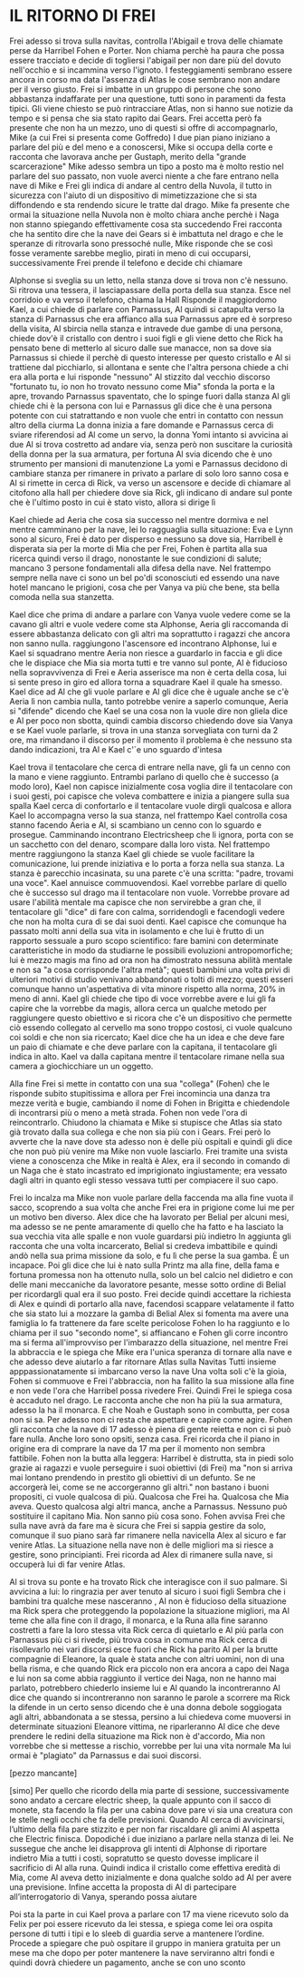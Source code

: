 # IL RITORNO DI FREI

Frei adesso si trova sulla navitas, controlla l'Abigail e trova delle chiamate perse da Harribel Fohen e Porter. Non chiama perchè ha paura che possa essere tracciato e decide di togliersi l'abigail per non dare più del dovuto nell'occhio e si incammina verso l'ignoto. I festeggiamenti sembrano essere ancora in corso ma data l'assenza di Atlas le cose sembrano non andare per il verso giusto. Frei si imbatte in un gruppo di persone che sono abbastanza indaffarate per una questione, tutti sono in paramenti da festa tipici. Gli viene chiesto se può rintracciare Atlas, non si hanno sue notizie da tempo e si pensa che sia stato rapito dai Gears.
Frei accetta però fa presente che non ha un mezzo, uno di questi si offre di accompagnarlo, Mike (a cui Frei si presenta come Goffredo)
I due pian piano iniziano a parlare del più e del meno e a conoscersi, Mike si occupa della corte e racconta che lavorava anche per Gustaph, merito della "grande scarcerazione"
Mike adesso sembra un tipo a posto ma è molto restio nel parlare del suo passato, non vuole averci niente a che fare
entrano nella nave di Mike e Frei gli indica di andare al centro della Nuvola, il tutto in sicurezza con l'aiuto di un dispositivo di mimetizzazione che si sta diffondendo e sta rendendo sicure le tratte dal drago. Mike fa presente che ormai la situazione nella Nuvola non è molto chiara anche perchè i Naga non stanno spiegando effettivamente cosa sta succedendo
Frei racconta che ha sentito dire che la nave dei Gears si è imbattuta nel drago e che le speranze di ritrovarla sono pressoché nulle, Mike risponde che se così fosse veramente sarebbe meglio, pirati in meno di cui occuparsi, successivamente Frei prende il telefono e decide chi chiamare

Alphonse si sveglia su un letto, nella stanza dove si trova non c'è nessuno. Si ritrova una tessera, il lasciapassare della porta della sua stanza.
Esce nel corridoio e va verso il telefono, chiama la Hall
Risponde il maggiordomo Kael, a cui chiede di parlare con Parnassus, Al quindi si catapulta verso la stanza di Parnassus che era affianco alla sua
Parnassus apre ed è sorpreso della visita, Al sbircia nella stanza e intravede due gambe di una persona, chiede dov'è il cristallo con dentro i suoi figli e gli viene detto che Rick ha pensato bene di metterlo al sicuro dalle sue manacce, non sa dove sia
Parnassus si chiede il perchè di questo interesse per questo cristallo e Al si trattiene dal picchiarlo, si allontana e sente che l'altra persona chiede a chi era alla porta e lui risponde "nessuno"
Al stizzito dal vecchio discorso "fortunato tu, io non ho trovato nessuno come Mia" sfonda la porta e la apre, trovando Parnassus spaventato, che lo spinge fuori dalla stanza
Al gli chiede chi è la persona con lui e Parnassus gli dice che è una persona potente con cui statrattando e non vuole che entri in contatto con nessun altro della ciurma
La donna inizia a fare domande e Parnassus cerca di sviare riferendosi ad Al come un servo, la donna Yomi intanto si avvicina ai due
Al si trova costretto ad andare via, senza però non suscitare la curiosità della donna per la sua armatura, per fortuna Al svia dicendo che è uno strumento per mansioni di manutenzione
La yomi e Parnassus decidono di cambiare stanza per rimanere in privato a parlare di solo loro sanno cosa e Al si rimette in cerca di Rick, va verso un ascensore e decide di chiamare al citofono alla hall per chiedere dove sia Rick, gli indicano di andare sul ponte che è l'ultimo posto in cui è stato visto, allora si dirige lì

Kael chiede ad Aeria che cosa sia successo nel mentre dormiva e nel mentre camminano per la nave, lei lo ragguaglia sulla situazione: Eva e Lynn sono al sicuro, Frei è dato per disperso e nessuno sa dove sia, Harribell è disperata sia per la morte di Mia che per Frei, Fohen è partita alla sua ricerca quindi verso il drago, nonostante le sue condizioni di salute; mancano 3 persone fondamentali alla difesa della nave. Nel frattempo sempre nella nave ci sono un bel po'di sconosciuti ed essendo una nave hotel mancano le prigioni, cosa che per Vanya va più che bene, sta bella comoda nella sua stanzetta.

Kael dice che prima di andare a parlare con Vanya vuole vedere come se la cavano gli altri e vuole vedere come sta Alphonse, Aeria gli raccomanda di essere abbastanza delicato con gli altri ma soprattutto i ragazzi che ancora non sanno nulla.
raggiungono l'ascensore ed incontrano Alphonse, lui e Kael si squadrano mentre Aeria non riesce a guardarlo in faccia e gli dice che le dispiace che Mia sia morta
tutti e tre vanno sul ponte, Al è fiducioso nella sopravvivenza di Frei e Aeria asserisce ma non è certa della cosa, lui si sente preso in giro ed allora torna a squadrare Kael il quale ha smesso.
Kael dice ad Al che gli vuole parlare e Al gli dice che è uguale anche se c'è Aeria lì non cambia nulla, tanto potrebbe venire a saperlo comunque, Aeria si "difende" dicendo che Kael se una cosa non la vuole dire non gliela dice e Al per poco non sbotta, quindi cambia discorso chiedendo dove sia Vanya e se Kael vuole parlarle, si trova in una stanza sorvegliata con turni da 2 ore, ma rimandano il discorso
per il momento il problema è che nessuno sta dando indicazioni, tra Al e Kael c'`e uno sguardo d'intesa

Kael trova il tentacolare che cerca di entrare nella nave, gli fa un cenno con la mano e viene raggiunto. Entrambi parlano di quello che è successo (a modo loro), Kael non capisce inizialmente cosa voglia dire il tentacolare con i suoi gesti, poi capisce che voleva combattere e inizia a piangere sulla sua spalla
Kael cerca di confortarlo e il tentacolare vuole dirgli qualcosa e allora Kael lo accompagna verso la sua stanza, nel frattempo Kael controlla cosa stanno facendo Aeria e Al, si scambiano un cenno con lo sguardo e prosegue.
Camminando incontrano Electricsheep che li ignora, porta con se un sacchetto con del denaro, scompare dalla loro vista. Nel frattempo mentre raggiungono la stanza Kael gli chiede se vuole facilitare la comunicazione, lui prende iniziativa e lo porta a forza nella sua stanza.
La stanza è parecchio incasinata, su una parete c'è una scritta: "padre, trovami una voce". Kael annuisce commuovendosi.
Kael vorrebbe parlare di quello che è successo sul drago ma il tentacolare non vuole.
Vorrebbe provare ad usare l'abilità mentale ma capisce che non servirebbe a gran che, il tentacolare gli "dice" di fare con calma, sorridendogli e facendogli vedere che non ha molta cura di se dai suoi denti. Kael capisce che comunque ha passato molti anni della sua vita in isolamento e che lui è frutto di un rapporto sessuale a puro scopo scientifico: fare bamini con determinate caratteristiche in modo da studiarne le possibili evoluzioni antropomorfiche; lui è mezzo magis ma fino ad ora non ha dimostrato nessuna abilità mentale e non sa "a cosa corrisponde l'altra metà"; questi bambini una volta privi di ulteriori motivi di studio venivano abbandonati o tolti di mezzo; questi esseri comunque hanno un'aspettativa di vita minore rispetto alla norma, 20% in meno di anni.
Kael gli chiede che tipo di voce vorrebbe avere e lui gli fa capire che la vorrebbe da magis, allora cerca un qualche metodo per raggiungere questo obiettivo e si ricora che c'è un dispositivo che permette ciò essendo collegato al cervello ma sono troppo costosi, ci vuole qualcuno coi soldi e che non sia ricercato; Kael dice che ha un idea e che deve fare un paio di chiamate e che deve parlare con la capitana, il tentacolare gli indica in alto. Kael va dalla capitana mentre il tentacolare rimane nella sua camera a giochicchiare un un oggetto.

Alla fine Frei si mette in contatto con una sua "collega" (Fohen) che le risponde subito stupitissima e allora per Frei incomincia una danza tra mezze verità e bugie, cambiando il nome di Fohen in Brigitta e chiedendole di incontrarsi più o meno a metà strada. Fohen non vede l'ora di reincontrarlo. Chiudono la chiamata e Mike si stupisce che Atlas sia stato già trovato dalla sua collega e che non sia più con i Gears. Frei però lo avverte che la nave dove sta adesso non è delle più ospitali e quindi gli dice che non può più venire ma Mike non vuole lasciarlo. Frei tramite una svista viene a conoscenza che Mike in realtà è Alex, era il secondo in comando di un Naga che è stato incastrato ed imprigionato ingiustamente; era vessato dagli altri in quanto egli stesso vessava tutti per compiacere il suo capo.

Frei lo incalza ma Mike non vuole parlare della faccenda ma alla fine vuota il sacco, scoprendo a sua volta che anche Frei era in prigione come lui me per un motivo ben diverso.
Alex dice che ha lavorato per Belial per alcuni mesi, ma adesso se ne pente amaramente di quello che ha fatto e ha lasciato la sua vecchia vita alle spalle e non vuole guardarsi più indietro
In aggiunta gli racconta che una volta incarcerato, Belial si credeva imbattibile e quindi andò nella sua prima missione da solo, e fu lì che perse la sua gamba. È un incapace.
Poi gli dice che lui è nato sulla Printz ma alla fine, della fama e fortuna promessa non ha ottenuto nulla, solo un bel calcio nel didietro e con delle mani meccaniche da lavoratore pesante, messe sotto ordine di Belial per ricordargli qual era il suo posto.
Frei decide quindi accettare la richiesta di Alex e quindi di portarlo alla nave, facendosi scappare velatamente il fatto che sia stato lui a mozzare la gamba di Belial
Alex si fomenta ma avere una famiglia lo fa trattenere da fare scelte pericolose
Fohen lo ha raggiunto e lo chiama per il suo "secondo nome", si affiancano e Fohen gli corre incontro ma si ferma all'improvviso per l'imbarazzo della situazione, nel mentre Frei la abbraccia e le spiega che Mike era l'unica speranza di tornare alla nave e che adesso deve aiutarlo a far ritornare Atlas sulla Navitas
Tutti insieme apppassionatamente si imbarcano verso la nave
Una volta soli c'è la gioia, Fohen si commuove e Frei l'abbraccia, non ha fallito la sua missione alla fine e non vede l'ora che Harribel possa rivedere Frei. Quindi Frei le spiega cosa è accaduto nel drago. Le racconta anche che non ha più la sua armatura, adesso la ha il monarca. E che Noah e Gustaph sono in combutta, per cosa non si sa. Per adesso non ci resta che aspettare e capire come agire.
Fohen gli racconta che la nave di 17 adesso è piena di gente reietta e non ci si può fare nulla. Anche loro sono opsiti, senza casa.
Frei ricorda che il piano in origine era di comprare la nave da 17 ma per il momento non sembra fattibile.
Fohen non la butta alla leggera: Harribel è distrutta, sta in piedi solo grazie ai ragazzi e vuole perseguire i suoi obiettivi (di Frei) ma "non si arriva mai lontano prendendo in prestito gli obiettivi di un defunto. Se ne accorgerà lei, come se ne accorgeranno gli altri." non bastano i buoni propositi, ci vuole qualcosa di più. Qualcosa che Frei ha. Qualcosa che Mia aveva. Questo qualcosa algi altri manca, anche a Parnassus. Nessuno può sostituire il capitano Mia. Non sanno più cosa sono.
Fohen avvisa Frei che sulla nave avrà da fare ma è sicura che Frei si sappia gestire da solo, comunque il suo piano sarà far rimanere nella navicella Alex al sicuro e far venire Atlas. La situazione nella nave non è delle migliori ma si riesce a gestire, sono principianti.
Frei ricorda ad Alex di rimanere sulla nave, si occuperà lui di far venire Atlas.

Al si trova su ponte e ha trovato Rick che interagisce con il suo palmare. Si avvicina a lui: lo ringrazia per aver tenuto al sicuro i suoi figli
Sembra che i bambini tra qualche mese nasceranno , Al non è fiducioso della situazione ma Rick spera che proteggendo la popolazione la situazione migliori, ma Al teme che alla fine con il drago, il monarca, e la Runa alla fine saranno costretti a fare la loro stessa vita
Rick cerca di quietarlo e Al più parla con Parnassus più ci si rivede, più trova cosa in comune ma Rick cerca di risollevarlo
nei vari discorsi esce fuori che Rick ha parito Al per la brutte compagnie di Eleanore, la quale è stata anche con altri uomini, non di una bella risma, e che quando Rick era piccolo non era ancora a capo dei Naga e lui non sa come abbia raggiunto il vertice dei Naga, non ne hanno mai parlato, potrebbero chiederlo insieme lui e Al quando la incontreranno
Al dice che quando si incontreranno non saranno le parole a scorrere ma Rick la difende in un certo senso dicendo che è una donna debole soggiogata agli altri, abbandonata a se stessa, persino a lui chiedeva come muoversi in determinate situazioni
Eleanore vittima, ne riparleranno
Al dice che deve prendere le redini della situazione ma Rick non è d'accordo, Mia non vorrebbe che si mettesse a rischio, vorrebbe per lui una vita normale
Ma lui ormai è "plagiato" da Parnassus e dai suoi discorsi.

[pezzo mancante]

[simo] Per quello che ricordo della mia parte di sessione, successivamente sono andato a cercare electric sheep, la quale appunto con il sacco di monete, sta facendo la fila per una cabina dove pare vi sia una creatura con le stelle negli occhi che fa delle previsioni. Quando Al cerca di avvicinarsi, l’ultimo della fila pare stizzito e per non far riscaldare gli animi Al aspetta che Electric finisca. Dopodiché i due iniziano a parlare nella stanza di lei. Ne sussegue che anche lei disapprova gli intenti di Alphonse di riportare indietro Mia a tutti i costi, sopratutto se questo dovesse implicare il sacrificio di Al alla runa. 
Quindi indica il cristallo come effettiva eredità di Mia, come Al aveva detto inizialmente e dona qualche soldo ad Al per avere una previsione. Infine accetta la proposta di Al di partecipare all’interrogatorio di Vanya, sperando possa aiutare

Poi sta la parte in cui Kael prova a parlare con 17 ma viene ricevuto solo da Felix per poi essere ricevuto da lei stessa, e spiega come lei ora ospita persone di tutti i tipi e lo sleeb di guardia serve a mantenere l’ordine. Procede a spiegare che può ospitare il gruppo in maniera gratuita per un mese ma che dopo per poter mantenere la nave serviranno altri fondi e quindi dovrà chiedere un pagamento, anche se con uno sconto